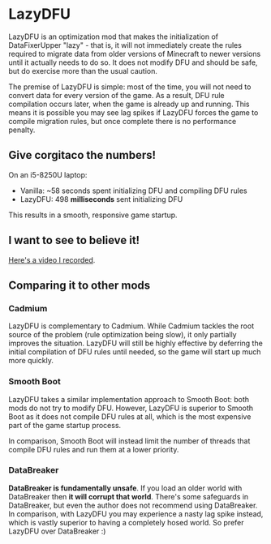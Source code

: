 # LazyDFU

LazyDFU is an optimization mod that makes the initialization of DataFixerUpper "lazy" - that is, it
will not immediately create the rules required to migrate data from older versions of Minecraft to
newer versions until it actually needs to do so. It does not modify DFU and should be safe, but do
exercise more than the usual caution.

The premise of LazyDFU is simple: most of the time, you will not need to convert data for every version
of the game. As a result, DFU rule compilation occurs later, when the game is already up and running.
This means it is possible you may see lag spikes if LazyDFU forces the game to compile migration rules,
but once complete there is no performance penalty.

## Give corgitaco the numbers!

On an i5-8250U laptop:

* Vanilla: ~58 seconds spent initializing DFU and compiling DFU rules
* LazyDFU: 498 **milliseconds** sent initializing DFU

This results in a smooth, responsive game startup.

## I want to see to believe it!

[Here's a video I recorded](https://www.youtube.com/watch?v=gXDqJ598kKA).

## Comparing it to other mods

### Cadmium

LazyDFU is complementary to Cadmium. While Cadmium tackles the root source of the problem (rule
optimization being slow), it only partially improves the situation. LazyDFU will still be highly
effective by deferring the initial compilation of DFU rules until needed, so the game will start
up much more quickly.

### Smooth Boot

LazyDFU takes a similar implementation approach to Smooth Boot: both mods do not try to modify DFU.
However, LazyDFU is superior to Smooth Boot as it does not compile DFU rules at all, which is the most
expensive part of the game startup process.

In comparison, Smooth Boot will instead limit the number of threads that compile DFU rules and run them
at a lower priority.

### DataBreaker

**DataBreaker is fundamentally unsafe**. If you load an older world with DataBreaker then **it will corrupt
that world**. There's some safeguards in DataBreaker, but even the author does not recommend using DataBreaker.
In comparison, with LazyDFU you may experience a nasty lag spike instead, which is vastly superior to having a
completely hosed world. So prefer LazyDFU over DataBreaker :)
